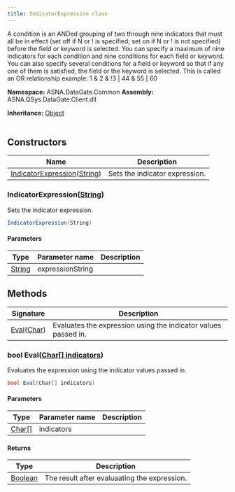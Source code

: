```yaml
---
title: IndicatorExpression class
---
```


A condition is an ANDed grouping of two through nine indicators that
must all be in effect (set off if N or ! is specified; set on if N
or ! is not specified) before the field or keyword is selected. You can
specify a maximum of nine indicators for each condition and nine
conditions for each field or keyword. You can also specify several
conditions for a field or keyword so that if any one of them is
satisfied, the field or the keyword is selected. This is called an OR
relationship
example: 1 & 2 & !3 | 44 & 55 | 60

**Namespace:** ASNA.DataGate.Common
**Assembly:** ASNA.QSys.DataGate.Client.dll

**Inheritance:** [Object](https://docs.microsoft.com/en-us/dotnet/api/system.object)
<br>
<br>

## Constructors

| Name | Description |
| --- | --- |
| [IndicatorExpression](#indicatorexpression-string-)([String](https://docs.microsoft.com/en-us/dotnet/api/system.string)) | Sets the indicator expression.

### IndicatorExpression([String](https://docs.microsoft.com/en-us/dotnet/api/system.string))

Sets the indicator expression.

```cs
IndicatorExpression(String)
```

#### Parameters

| Type | Parameter name | Description
| --- | --- | ---
| [String](https://docs.microsoft.com/en-us/dotnet/api/system.string) | expressionString | 

## Methods

| Signature | Description |
| --- | --- |
| [Eval](#eval-char-)([Char](https://docs.microsoft.com/en-us/dotnet/api/system.char)) | Evaluates the expression using the indicator values passed in.

### bool Eval([Char[] indicators](https://docs.microsoft.com/en-us/dotnet/api/system.char))

Evaluates the expression using the indicator values passed in.

```cs
bool Eval(Char[] indicators)
```

#### Parameters

| Type | Parameter name | Description
| --- | --- | ---
| [Char[]](https://docs.microsoft.com/en-us/dotnet/api/system.char) | indicators | 

#### Returns

| Type | Description
| --- | ---
| [Boolean](https://docs.microsoft.com/en-us/dotnet/api/system.boolean) | The result after evaluaating the expression.

